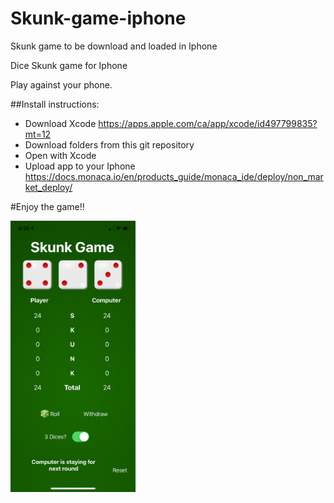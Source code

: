 # Skunk-game-iphone
Skunk game to be download and loaded in Iphone

Dice Skunk game for Iphone

Play against your phone.

##Install instructions:
- Download Xcode https://apps.apple.com/ca/app/xcode/id497799835?mt=12
- Download folders from this git repository
- Open with Xcode
- Upload app to your Iphone https://docs.monaca.io/en/products_guide/monaca_ide/deploy/non_market_deploy/

#Enjoy the game!!

<img src="IMG_4021.PNG" alt="screenshoot" width="200"/>
